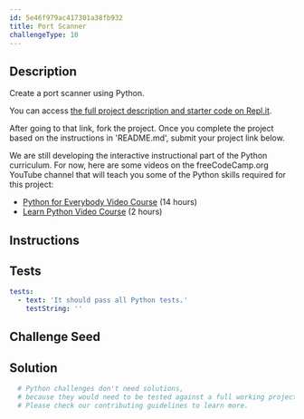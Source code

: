 ```yaml
---
id: 5e46f979ac417301a38fb932
title: Port Scanner
challengeType: 10
---
```


## Description

<section id='description'>

Create a port scanner using Python.

You can access [the full project description and starter code on Repl.it](https://repl.it/github/freeCodeCamp/boilerplate-port-scanner).

After going to that link, fork the project. Once you complete the project based on the instructions in 'README.md', submit your project link below.

We are still developing the interactive instructional part of the Python curriculum. For now, here are some videos on the freeCodeCamp.org YouTube channel that will teach you some of the Python skills required for this project:

<ul>
  <li>
    <a href='https://www.freecodecamp.org/news/python-for-everybody/'>Python for Everybody Video Course</a> (14 hours)
  </li>
  <li>
    <a href='https://www.freecodecamp.org/news/learn-python-basics-in-depth-video-course/'>Learn Python Video Course</a> (2 hours)
  </li>
</ul>

</section>

## Instructions

<section id='instructions'>

</section>

## Tests

<section id='tests'>

```yml
tests:
  - text: 'It should pass all Python tests.'
    testString: ''

```

</section>

## Challenge Seed

<section id='challengeSeed'>

</section>

## Solution

<section id='solution'>

```py
  # Python challenges don't need solutions,
  # because they would need to be tested against a full working project.
  # Please check our contributing guidelines to learn more.
```

</section>
